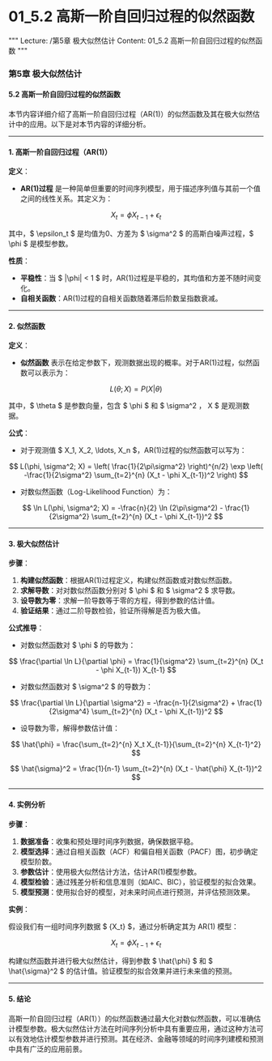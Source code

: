 # 01_5.2 高斯一阶自回归过程的似然函数

"""
Lecture: /第5章 极大似然估计
Content: 01_5.2 高斯一阶自回归过程的似然函数
"""

### 第5章 极大似然估计

#### 5.2 高斯一阶自回归过程的似然函数

本节内容详细介绍了高斯一阶自回归过程（AR(1)）的似然函数及其在极大似然估计中的应用。以下是对本节内容的详细分析。

---

#### 1. 高斯一阶自回归过程（AR(1)）

**定义**：
- **AR(1)过程** 是一种简单但重要的时间序列模型，用于描述序列值与其前一个值之间的线性关系。其定义为：

$$ X_t = \phi X_{t-1} + \epsilon_t $$

其中，$ \epsilon_t $ 是均值为0、方差为 $ \sigma^2 $ 的高斯白噪声过程，$ \phi $ 是模型参数。

**性质**：
- **平稳性**：当 $ |\phi| < 1 $ 时，AR(1)过程是平稳的，其均值和方差不随时间变化。
- **自相关函数**：AR(1)过程的自相关函数随着滞后阶数呈指数衰减。

---

#### 2. 似然函数

**定义**：
- **似然函数** 表示在给定参数下，观测数据出现的概率。对于AR(1)过程，似然函数可以表示为：

$$ L(\theta; X) = P(X | \theta) $$

其中，$ \theta $ 是参数向量，包含 $ \phi $ 和 $ \sigma^2 $，$ X $ 是观测数据。

**公式**：
- 对于观测值 $ X_1, X_2, \ldots, X_n $，AR(1)过程的似然函数可以写为：

$$ L(\phi, \sigma^2; X) = \left( \frac{1}{2\pi\sigma^2} \right)^{n/2} \exp \left( -\frac{1}{2\sigma^2} \sum_{t=2}^{n} (X_t - \phi X_{t-1})^2 \right) $$

- 对数似然函数（Log-Likelihood Function）为：

$$ \ln L(\phi, \sigma^2; X) = -\frac{n}{2} \ln (2\pi\sigma^2) - \frac{1}{2\sigma^2} \sum_{t=2}^{n} (X_t - \phi X_{t-1})^2 $$

---

#### 3. 极大似然估计

**步骤**：

1. **构建似然函数**：根据AR(1)过程定义，构建似然函数或对数似然函数。
2. **求解导数**：对对数似然函数分别对 $ \phi $ 和 $ \sigma^2 $ 求导数。
3. **设导数为零**：求解一阶导数等于零的方程，得到参数的估计值。
4. **验证结果**：通过二阶导数检验，验证所得解是否为极大值。

**公式推导**：

- 对数似然函数对 $ \phi $ 的导数为：

$$ \frac{\partial \ln L}{\partial \phi} = \frac{1}{\sigma^2} \sum_{t=2}^{n} (X_t - \phi X_{t-1}) X_{t-1} $$

- 对数似然函数对 $ \sigma^2 $ 的导数为：

$$ \frac{\partial \ln L}{\partial \sigma^2} = -\frac{n-1}{2\sigma^2} + \frac{1}{2\sigma^4} \sum_{t=2}^{n} (X_t - \phi X_{t-1})^2 $$

- 设导数为零，解得参数估计值：

$$ \hat{\phi} = \frac{\sum_{t=2}^{n} X_t X_{t-1}}{\sum_{t=2}^{n} X_{t-1}^2} $$

$$ \hat{\sigma}^2 = \frac{1}{n-1} \sum_{t=2}^{n} (X_t - \hat{\phi} X_{t-1})^2 $$

---

#### 4. 实例分析

**步骤**：

1. **数据准备**：收集和预处理时间序列数据，确保数据平稳。
2. **模型选择**：通过自相关函数（ACF）和偏自相关函数（PACF）图，初步确定模型阶数。
3. **参数估计**：使用极大似然估计方法，估计AR(1)模型参数。
4. **模型检验**：通过残差分析和信息准则（如AIC、BIC），验证模型的拟合效果。
5. **模型预测**：使用拟合好的模型，对未来时间点进行预测，并评估预测效果。

**实例**：

假设我们有一组时间序列数据 $ \{X_t\} $，通过分析确定其为 AR(1) 模型：

$$ X_t = \phi X_{t-1} + \epsilon_t $$

构建似然函数并进行极大似然估计，得到参数 $ \hat{\phi} $ 和 $ \hat{\sigma}^2 $ 的估计值。验证模型的拟合效果并进行未来值的预测。

---

#### 5. 结论

高斯一阶自回归过程（AR(1））的似然函数通过最大化对数似然函数，可以准确估计模型参数。极大似然估计方法在时间序列分析中具有重要应用，通过这种方法可以有效地估计模型参数并进行预测。其在经济、金融等领域的时间序列建模和预测中具有广泛的应用前景。
